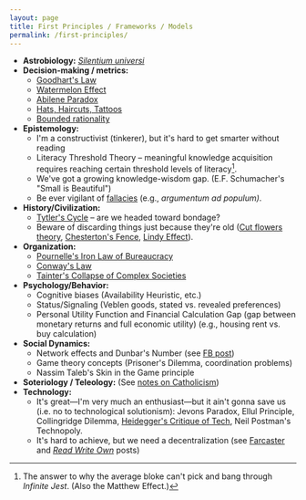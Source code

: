 ```yaml
---
layout: page
title: First Principles / Frameworks / Models
permalink: /first-principles/
---
```

- **Astrobiology:** [*Silentium universi*](https://en.wikipedia.org/wiki/Fermi_paradox)
- **Decision-making / metrics:**
	- [Goodhart's Law](https://gordonbrander.com/pattern/goodharts-law/)
	- [Watermelon Effect](https://www.happysignals.com/blog/watermelon-effect)
	- [Abilene Paradox](https://en.wikipedia.org/wiki/Abilene_paradox)
	- [Hats, Haircuts, Tattoos](https://x.com/JamesClear/status/1753816430422683712)
	- [Bounded rationality](https://plato.stanford.edu/entries/bounded-rationality/)
- **Epistemology:**
	- I'm a constructivist (tinkerer), but it's hard to get smarter without reading 
	- Literacy Threshold Theory – meaningful knowledge acquisition requires reaching certain threshold levels of literacy[^1].
	- We've got a growing knowledge-wisdom gap. (E.F. Schumacher's "Small is Beautiful")
	- Be ever vigilant of [fallacies](https://en.wikipedia.org/wiki/List_of_fallacies) (e.g., *argumentum ad populum)*.
- **History/Civilization:**
	- [Tytler's Cycle](https://thinkingwest.com/2022/11/16/tytlers-cycle-of-civilizations/) – are we headed toward bondage?
	- Beware of discarding things just because they're old ([Cut flowers theory](/cut-flowers.html), [Chesterton's Fence](https://fs.blog/chestertons-fence/), [Lindy Effect](https://en.wikipedia.org/wiki/Lindy_effect)).
- **Organization:**
	- [Pournelle's Iron Law of Bureaucracy](https://gordonbrander.com/pattern/pournelles-iron-law-of-bureaucracy/)
	- [Conway's Law](https://www.atlassian.com/blog/teamwork/what-is-conways-law-acmi)
	- [Tainter's Collapse of Complex Societies](https://philosophicaldisquisitions.blogspot.com/2019/02/the-collapse-of-complex-societies_1.html)
- **Psychology/Behavior:** 
	- Cognitive biases (Availability Heuristic, etc.)
	- Status/Signaling (Veblen goods, stated vs. revealed preferences)
	- Personal Utility Function and Financial Calculation Gap (gap between monetary returns and full economic utility) (e.g., housing rent vs. buy calculation)
- **Social Dynamics:** 
	- Network effects and Dunbar's Number (see [FB post](/fb))
	- Game theory concepts (Prisoner's Dilemma, coordination problems)
	- Nassim Taleb's Skin in the Game principle
- **Soteriology / Teleology:** (See [notes on Catholicism](/catholic))
- **Technology:**
	- It's great—I'm very much an enthusiast—but it ain't gonna save us (i.e. no to technological solutionism): Jevons Paradox, Ellul Principle, Collingridge Dilemma, [Heidegger's Critique of Tech](https://www.thenewatlantis.com/publications/understanding-heidegger-on-technology), Neil Postman's Technopoly.
	- It's hard to achieve, but we need a decentralization (see [Farcaster](/farcaster.html) and [*Read Write Own*](/books/read-write-own/) posts)

[^1]: The answer to why the average bloke can't pick and bang through *Infinite Jest*. (Also the Matthew Effect.)